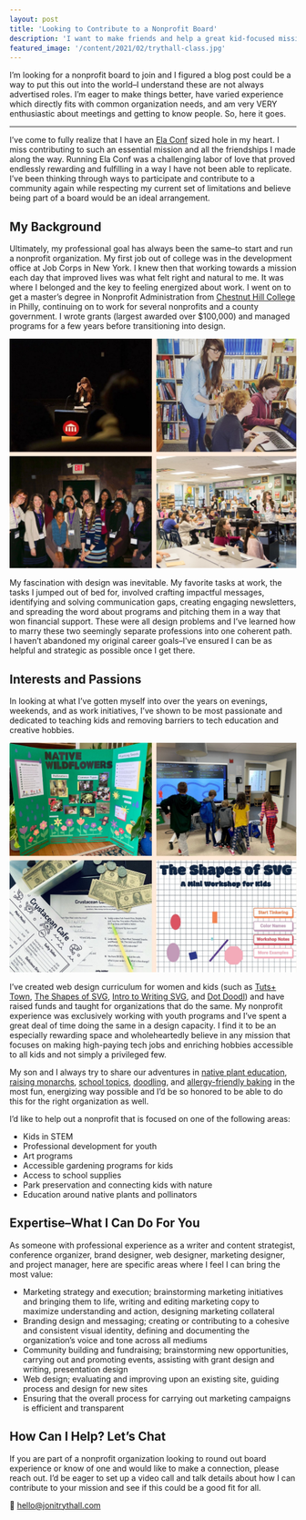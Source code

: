 ```yaml
---
layout: post
title: 'Looking to Contribute to a Nonprofit Board'
description: 'I want to make friends and help a great kid-focused mission with my design, marketing, and project management skills.'
featured_image: '/content/2021/02/trythall-class.jpg'
---
```

I’m looking for a nonprofit board to join and I figured a blog post could be a way to put this out into the world–I understand these are not always advertised roles. I’m eager to make things better, have varied experience which directly fits with common organization needs, and am very VERY enthusiastic about meetings and getting to know people. So, here it goes.

<hr />

I’ve come to fully realize that I have an [Ela Conf](https://elaconf.github.io) sized hole in my heart. I miss contributing to such an essential mission and all the friendships I made along the way. Running Ela Conf was a challenging labor of love that proved endlessly rewarding and fulfilling in a way I have not been able to replicate. I’ve been thinking through ways to participate and contribute to a community again while respecting my current set of limitations and believe being part of a board would be an ideal arrangement.    

## My Background
Ultimately, my professional goal has always been the same–to start and run a nonprofit organization. My first job out of college was in the development office at Job Corps in New York. I knew then that working towards a mission each day that improved lives was what felt right and natural to me. It was where I belonged and the key to feeling energized about work. I went on to get a master’s degree in Nonprofit Administration from [Chestnut Hill College](https://www.chc.edu) in Philly, continuing on to work for several nonprofits and a county government. I wrote grants (largest awarded over $100,000) and managed programs for a few years before transitioning into design.

![Collage Ela Conf and teaching photos](/content/2021/02/board-1.jpg)

My fascination with design was inevitable. My favorite tasks at work, the tasks I jumped out of bed for, involved crafting impactful messages, identifying and solving communication gaps, creating engaging newsletters, and spreading the word about programs and pitching them in a way that won financial support. These were all design problems and I’ve learned how to marry these two seemingly separate professions into one coherent path. I haven’t abandoned my original career goals–I’ve ensured I can be as helpful and strategic as possible once I get there.       

## Interests and Passions
In looking at what I’ve gotten myself into over the years on evenings, weekends, and as work initiatives, I’ve shown to be most passionate and dedicated to teaching kids and removing barriers to tech education and creative hobbies.

![Collage of art and teaching projects](/content/2021/02/board-2.jpg)

I’ve created web design curriculum for women and kids (such as [Tuts+ Town](https://webdesign.tutsplus.com/series/web-design-for-kids--cms-823), [The Shapes of SVG](https://www.svgshapes.xyz), [Intro to Writing SVG](https://github.com/jonitrythall/svgworkshop), and [Dot Doodl](https://github.com/jonitrythall/dotdoodl-kid-classes)) and have raised funds and taught for organizations that do the same. My nonprofit experience was exclusively working with youth programs and I’ve spent a great deal of time doing the same in a design capacity. I find it to be an especially rewarding space and wholeheartedly believe in any mission that focuses on making high-paying tech jobs and enriching hobbies accessible to all kids and not simply a privileged few.

My son and I always try to share our adventures in [native plant education](https://github.com/jonitrythall/wildflowers), [raising monarchs](https://caterpillars.yupgup.com), [school topics](https://www.jellyjabber.com), [doodling](https://www.bolognaandben.com), and [allergy-friendly baking](https://apickypig.com) in the most fun, energizing way possible and I’d be so honored to be able to do this for the right organization as well.

I’d like to help out a nonprofit that is focused on one of the following areas:

* Kids in STEM
* Professional development for youth
* Art programs
* Accessible gardening programs for kids
* Access to school supplies
* Park preservation and connecting kids with nature
* Education around native plants and pollinators

## Expertise–What I Can Do For You
As someone with professional experience as a writer and content strategist, conference organizer, brand designer, web designer, marketing designer, and project manager, here are specific areas where I feel I can bring the most value:

* Marketing strategy and execution; brainstorming marketing initiatives and bringing them to life, writing and editing marketing copy to maximize understanding and action, designing marketing collateral   
* Branding design and messaging; creating or contributing to a cohesive and consistent visual identity, defining and documenting the organization’s voice and tone across all mediums
* Community building and fundraising; brainstorming new opportunities, carrying out and promoting events, assisting with grant design and writing, presentation design  
* Web design; evaluating and improving upon an existing site, guiding process and design for new sites
* Ensuring that the overall process for carrying out marketing campaigns is efficient and transparent

## How Can I Help? Let’s Chat
If you are part of a nonprofit organization looking to round out board experience or know of one and would like to make a connection, please reach out. I’d be eager to set up a video call and talk details about how I can contribute to your mission and see if this could be a good fit for all.

💌 [hello@jonitrythall.com](mailto:hello@jonitrythall.com)
